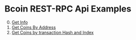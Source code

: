Bcoin REST-RPC Api Examples
===

0. [Get Info](getInfo.js)
0. [Get Coins By Address](getCoinsByAddress.js)
0. [Get Coins by transaction Hash and Index](getCoinsByHashIndex.js)
